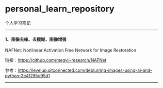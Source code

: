 # personal_learn_repository

个人学习笔记

---

#### 1、图像去噪、去模糊、图像增强
NAFNet: Nonlinear Activation Free Network for Image Restoration  

链接：https://github.com/megvii-research/NAFNet  

参考：https://levelup.gitconnected.com/deblurring-images-using-ai-and-python-2e4f295c95d1  



---

